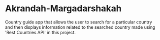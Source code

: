 # Akrandah-Margadarshakah
Country guide app that allows the user to search for a particular country and then displays information related to the searched country made using 'Rest Countries API' in this project.
